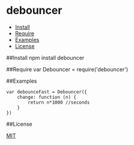 debouncer
=============

- [Install](#install)
- [Require](#require)
- [Examples](#examples)
- [License](#license)

##Install
	npm install debouncer
	
##Require
	var Debouncer = require('debouncer')

##Examples

	var debounceFast = Debouncer({
		change: function (n) {
			return n*1000 //seconds
		}
	})

##License

[MIT](http://opensource.org/licenses/MIT)
